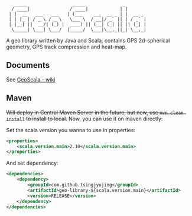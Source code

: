 ```
   _____                 _____              _        
  / ____|               / ____|            | |       
 | |  __   ___   ___   | (___    ___  __ _ | |  __ _ 
 | | |_ | / _ \ / _ \   \___ \  / __|/ _` || | / _` |
 | |__| ||  __/| (_) |  ____) || (__| (_| || || (_| |
  \_____| \___| \___/  |_____/  \___|\__,_||_| \__,_|
```

A geo library written by Java and Scala, contains GPS 2d-spherical geometry, GPS track compression and heat-map.

## Documents
See <a href="https://github.com/TsingJyujing/GeoScala/wiki">GeoScala - wiki</a>

## Maven
<del>Will deploy in Central Maven Server in the future, but now, use `mvn clean install` to install to local.</del>
Now, you can use it on maven directly:

Set the scala version you wanna to use in properties:

```xml
<properties>
    <scala.version.main>2.10</scala.version.main>
</properties>
```

And set dependency:

```xml
<dependencies>
    <dependency>
        <groupId>com.github.tsingjyujing</groupId>
        <artifactId>geo-library-${scala.version.main}</artifactId>
        <version>RELEASE</version>
    </dependency>
</dependencies>
```

